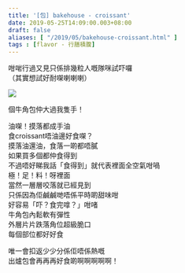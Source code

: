 ```yaml
---
title: '[包] bakehouse - croissant'
date: 2019-05-25T14:09:00.003+08:00
draft: false
aliases: [ "/2019/05/bakehouse-croissant.html" ]
tags : [flavor - 行膳積腹]
---
```


咁啱行過又見只係排幾粒人嘅隊咪試吓囉  
（其實想試好耐㗎喇喇喇）  

![](/images/bakehouse.jpg)

個牛角包仲大過我隻手！  
  
油㗎！摸落都成手油  
食croissant唔油邊好食㗎？  
摸落油還油，食落一啲都唔膩  
如果買多個都仲食得到  
不過唔好睇我話「食得到」就代表裡面全空氣咁喎  
極！足！料！呀裡面  
當然一層層咬落就已經見到  
只係因為佢鹹鹹哋唔係平時啲甜味咁  
好容易「吓？食完嗱？」咁啫  
牛角包內鬆軟有彈性  
外層片片跌落角位超級脆口  
每個部位都好好食  
  
唯一會扣返少少分係佢唔係熱嘅  
出爐包會再再再好食啲啊啊啊啊啊！
